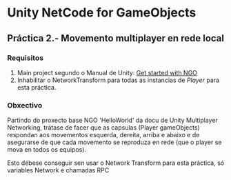 # Unity NetCode for GameObjects

## Práctica 2.- Movemento multiplayer en rede local

### Requisitos

1. Main project segundo o Manual de Unity: [Get started with NGO](https://docs-multiplayer.unity3d.com/netcode/current/tutorials/get-started-ngo)
2. Inhabilitar o NetworkTransform para todas as instancias de _Player_ para esta práctica.

### Obxectivo

Partindo do proxecto base NGO 'HelloWorld' da docu de Unity Multiplayer Networking, trátase de facer que as capsulas (Player gameObjects) respondan aos movementos esquerda, dereita, arriba e abaixo e de asegurarse de que cada movemento se reproduza en rede (que o player se mova en todos os equipos).

Esto débese conseguir sen usar o Network Transform para esta práctica, só variables Network e chamadas RPC
